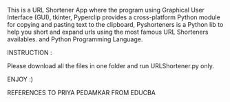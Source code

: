 This is a URL Shortener App where the program using Graphical User Interface (GUI), tkinter, Pyperclip provides a cross-platform Python module for copying and pasting text to the clipboard, Pyshorteners is a Python lib to help you short and expand urls using the most famous URL Shorteners availables. and Python Programming Language.

INSTRUCTION :

Please download all the files in one folder and run URLShortener.py only.

ENJOY :)

REFERENCES TO PRIYA PEDAMKAR FROM EDUCBA
